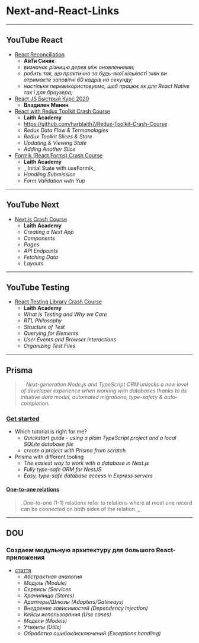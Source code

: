 # Next-and-React-Links

- - -

## YouTube React

* [React Reconciliation](https://www.youtube.com/watch?v=A0W2n2azH5s)
  - **АйТи Синяк**
  - _визначає різницю дерев між оновленнями;_
  - _робить так, що практично за будь-якої кількості змін ви отримаєте заповітні 60 кадрів на секунду;_
  - _настільки перевикористовуємо, щоб працює як для React Native так і для браузера;_
* [React JS Быстрый Курс 2020](https://youtu.be/xJZa2_aldDs)
  - **Владилен Минин**
* [React with Redux Toolkit Crash Course](https://www.youtube.com/watch?v=jR4fagDcvrc)
  - **Laith Academy**
  - https://github.com/harblaith7/Redux-Toolkit-Crash-Course
  - _Redux Data Flow & Termanologies_
  - _Redux Toolkit Slices & Store_
  - _Updating & Viewing State_
  - _Adding Another Slice_
* [Formik (React Forms) Crash Course](https://www.youtube.com/watch?v=vJtyp1YmOpc)
  - **Laith Academy**
  - _ Initial State with useFormik_
  - _Handling Submission_
  - _Form Validation with Yup_


- - -

## YouTube Next

* [Next.js Crash Course](https://www.youtube.com/watch?v=6HTs8HtZMt0)
  - **Laith Academy**
  - _Creating a Next App_
  - _Components_
  - _Pages_
  - _API Endpoints_
  - _Fetching Data_
  - _Layouts_


- - -

## YouTube Testing

* [React Testing Library Crash Course](https://www.youtube.com/watch?v=04BBgg8zgWo)
  - **Laith Academy**
  - _What is Testing and Why we Care_
  - _RTL Philosophy_
  - _Structure of Test_
  - _Querying for Elements_
  - _User Events and Browser Interactions_
  - _Organizing Test Files_






- - -

## Prisma
> &emsp;_Next-generation Node.js and TypeScript ORM unlocks a new level of developer experience when working with databases thanks to its intuitive data model, automated migrations, type-safety & auto-completion._

### [Get started](https://www.prisma.io/docs/getting-started)
* Which tutorial is right for me?
  + _Quickstart guide - using a plain TypeScript project and a local SQLite database file_
  + _create a project with Prisma from scratch_
* Prisma with different tooling
  + _The easiest way to work with a database in Next.js_
  + _Fully type-safe ORM for NestJS_
  + _Easy, type-safe database access in Express servers_
 
#### [One-to-one relations](https://www.prisma.io/docs/concepts/components/prisma-schema/relations/one-to-one-relations)
> _One-to-one (1-1) relations refer to relations where at most one record can be connected on both sides of the relation. _

- - -

## DOU

### Создаем модульную архитектуру для большого React-приложения
  * [стаття](https://dou.ua/forums/topic/36547/)
    + _Абстрактная аналогия_
    + _Модуль (Module)_
    + _Сервисы (Services_
    + _Хранилища (Stores)_
    + _Адаптеры/Шлюзы (Adapters/Gateways)_
    + _Внедрение зависимостей (Dependency Injection)_
    + _Кейсы использования (Use cases)_
    + _Модели (Models)_
    + _Утилиты (Utils)_
    + _Обработка ошибок/исключений (Exceptions handling)_












